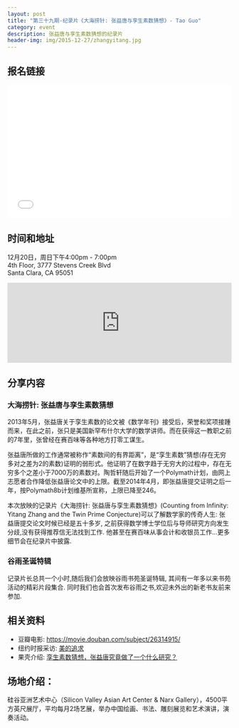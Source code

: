 ```yaml
---
layout: post
title: "第三十九期-纪录片《大海捞针: 张益唐与孪生素数猜想》- Tao Guo"
category: event
description: 张益唐与孪生素数猜想的纪录片
header-img: img/2015-12-27/zhangyitang.jpg
---
```


## 报名链接

<div style="width:100%; text-align:left;" ><iframe  src="//eventbrite.com/tickets-external?eid=20132059532&ref=etckt" frameborder="0" height="300" width="100%" vspace="0" hspace="0" marginheight="5" marginwidth="5" scrolling="auto" allowtransparency="true"></iframe></div>

## 时间和地址

12月20日，周日下午4:00pm - 7:00pm  
4th Floor, 3777 Stevens Creek Blvd  
Santa Clara, CA 95051

<iframe width="100%" height="180" frameborder="0" style="border:0"
src="https://www.google.com/maps/embed/v1/place?q=3777%20Stevens%20Creek%20Blvd%20Santa%20Clara%2C%20CA%2095054&key=AIzaSyBU8Fpde0IWAvSPYuvrpcjOHm_8scuCusk" allowfullscreen></iframe>

## 分享内容

### 大海捞针: 张益唐与孪生素数猜想

2013年5月，张益唐关于孪生素数的论文被《数学年刊》接受后，荣誉和奖项接踵而来，在此之前，张只是美国新罕布什尔大学的数学讲师。而在获得这一教职之前的7年里，张曾经在赛百味等各种地方打零工谋生。

张益唐所做的工作通常被称作“素数间的有界距离”，是“孪生素数”猜想(存在无穷多对之差为2的素数)证明的弱形式。他证明了在数字趋于无穷大的过程中，存在无穷多个之差小于7000万的素数对。陶哲轩随后开始了一个Polymath计划，由网上志愿者合作降低张益唐论文中的上限。截至2014年4月，即张益唐提交证明之后一年，按Polymath8b计划维基所宣称，上限已降至246。

本次放映的记录片《大海捞针: 张益唐与孪生素数猜想》(Counting from Infinity: Yitang Zhang and the Twin Prime Conjecture)可以了解数学家的传奇人生: 张益唐提交论文时候已经是五十多岁, 之前获得数学博士学位后与导师研究方向发生分歧,没有获得推荐信无法找到工作. 他甚至在赛百味从事会计和收银员工作...更多细节会在纪录片中披露.

### 谷雨圣诞特辑

记录片长总共一个小时,随后我们会放映谷雨书苑圣诞特辑, 其间有一年多以来书苑活动的精彩片段集合. 同时我们也会首次发布谷雨之书,欢迎未外出的新老书友前来参加.


## 相关资料

- 豆瓣电影: <https://movie.douban.com/subject/26314915/>
- 纽约时报采访: [美的追求](http://select.yeeyan.org/view/235677/444030)
- 果壳介绍: [孪生素数猜想，张益唐究竟做了一个什么研究？](http://www.guokr.com/article/437023/)

## 场地介绍：

硅谷亚洲艺术中心（Silicon Valley Asian Art Center & Narx Gallery），4500平方英尺展厅，平均每月2场艺展，举办中国绘画、书法、雕刻展览和艺术演讲，演奏活动。



